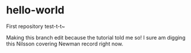 # hello-world
First repository test-t-t~

Making this branch edit because the tutorial told me so! 
I sure am digging this Nilsson covering Newman record right now.

